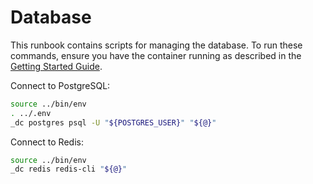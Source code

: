 # Database

This runbook contains scripts for managing the database. To run these commands, ensure you have the container running as described in the [Getting Started Guide](./DEVELOPMENT.md).

Connect to PostgreSQL:

```sh { name=db.psql }
source ../bin/env
. ../.env
_dc postgres psql -U "${POSTGRES_USER}" "${@}"
```

Connect to Redis:

```sh { name=redis-cli }
source ../bin/env
_dc redis redis-cli "${@}"
```